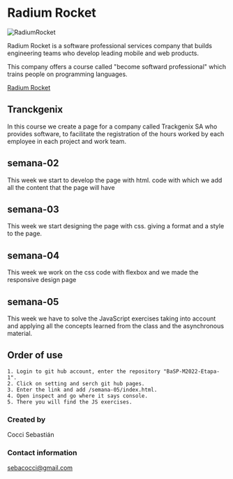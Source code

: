 # Radium Rocket
![RadiumRocket](https://media-exp1.licdn.com/dms/image/C4D1BAQF0huduinHBaQ/company-background_10000/0/1644595154041?e=2147483647&v=beta&t=QWei-uBhy9vvUL8u3eYHpe-ZwCq1rJCj_8EDcbw67jA)

 Radium Rocket is a software professional services company that builds engineering teams who develop leading mobile and web products.

This company offers a course called "become softward professional" which trains people on programming languages.

[Radium Rocket](https://radiumrocket.com/ "Radium Rocket")

## Tranckgenix
In this course we create a page for a company called Trackgenix SA who provides software, to facilitate the registration of the hours worked by each employee in each project and work team.

## semana-02
This week we start to develop the page with html. code with which we add all the content that the page will have
## semana-03
This week we start designing the page with css. giving a format and a style to the page.
## semana-04
This week we work on the css code with flexbox and we made the responsive design page
## semana-05
This week we have to solve the JavaScript exercises taking into account and applying all the concepts learned from the class and the asynchronous material.

## Order of use
```
1. Login to git hub account, enter the repository "BaSP-M2022-Etapa-1". 
2. Click on setting and serch git hub pages.
3. Enter the link and add /semana-05/index.html.
4. Open inspect and go where it says console.
5. There you will find the JS exercises.

```
### Created by 
Cocci Sebastián
### Contact information
sebacocci@gmail.com
